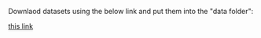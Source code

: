 
Downlaod datasets using the below link and put them into the "data folder":

[this link](https://drive.google.com/drive/folders/1TGg1413qa5TkcC0zF6CUDhKWlNzJgPCJ?usp=sharing)
